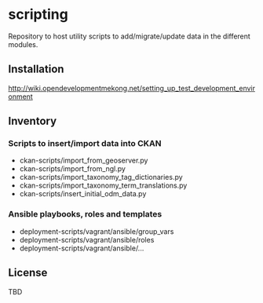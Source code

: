 scripting
=========

Repository to host utility scripts to add/migrate/update data in the different modules.

## Installation

http://wiki.opendevelopmentmekong.net/setting_up_test_development_environment

## Inventory

### Scripts to insert/import data into CKAN
* ckan-scripts/import_from_geoserver.py
* ckan-scripts/import_from_ngl.py
* ckan-scripts/import_taxonomy_tag_dictionaries.py
* ckan-scripts/import_taxonomy_term_translations.py
* ckan-scripts/insert_initial_odm_data.py

### Ansible playbooks, roles and templates
* deployment-scripts/vagrant/ansible/group_vars
* deployment-scripts/vagrant/ansible/roles
* deployment-scripts/vagrant/ansible/...

## License

TBD
